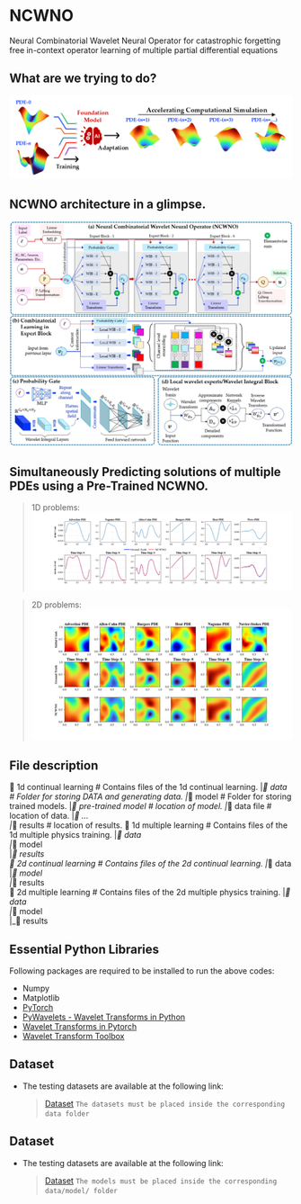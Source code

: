 # NCWNO
Neural Combinatorial Wavelet Neural Operator for catastrophic forgetting free in-context operator learning of multiple partial differential equations

## What are we trying to do?
![WNO](/media/WNN_Neurips_INAE_Objective.png)

## NCWNO architecture in a glimpse.
![WNO](/media/ncwno.jpg)

## Simultaneously Predicting solutions of multiple PDEs using a Pre-Trained NCWNO.
  > 1D problems:
  ![Pre-training is done on a 256 spatial grid.](/media/Animation_NCWNO_256_1d.gif)
  
  > 2D problems:
  ![Pre-training is done on 64 x 64 spatial grid](/media/Animation_NCWNO_64_2d.gif)

## File description
  📂 1d continual learning          # Contains files of the 1d continual learning.
    |_📂 data                       # Folder for storing DATA and generating data.
      |_📁 model                    # Folder for storing trained models.
        |_📄 pre-trained model               # location of model.
      |_📄 data file                         # location of data.
      |_📄 ...                     
    |_📁 results                               # location of results.
  📂 1d multiple learning           # Contains files of the 1d multiple physics training.
    |_📂 data                       
      |_📁 model                    
    |_📁 results                    
  📂 2d continual learning          # Contains files of the 2d continual learning.
    |_📂 data                       
      |_📁 model                    
    |_📁 results                    
  📂 2d multiple learning           # Contains files of the 2d multiple physics training.
    |_📂 data                       
      |_📁 model                    
    |_📁 results                    

## Essential Python Libraries
Following packages are required to be installed to run the above codes:
  + Numpy
  + Matplotlib
  + [PyTorch](https://pytorch.org/)
  + [PyWavelets - Wavelet Transforms in Python](https://pywavelets.readthedocs.io/en/latest/)
  + [Wavelet Transforms in Pytorch](https://github.com/fbcotter/pytorch_wavelets)
  + [Wavelet Transform Toolbox](https://github.com/v0lta/PyTorch-Wavelet-Toolbox)

## Dataset
  + The testing datasets are available at the following link:
    > [Dataset](https://csciitd-my.sharepoint.com/:f:/g/personal/amz218313_iitd_ac_in/Ek5VwNvhbKhIjWR6L4SJvKUBqaPpQAj7akhWhpqt6Ucq-w?e=2Lwm1S)
  `The datasets must be placed inside the corresponding data folder`

## Dataset
  + The testing datasets are available at the following link:
    > [Dataset](https://csciitd-my.sharepoint.com/:f:/g/personal/amz218313_iitd_ac_in/Ek5VwNvhbKhIjWR6L4SJvKUBqaPpQAj7akhWhpqt6Ucq-w?e=2Lwm1S)
  `The models must be placed inside the corresponding data/model/ folder`
